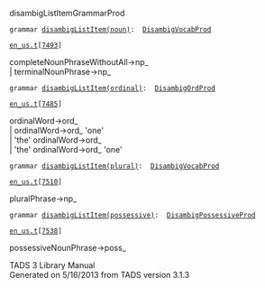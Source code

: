<span class="title">disambigListItem</span><span class="type">GrammarProd</span>

`grammar `<span class="classExtLink">[`disambigListItem(noun)`](../object/disambigListItem(noun).html)</span>` :   `[`DisambigVocabProd`](../object/DisambigVocabProd.html)

[`en_us.t`](../file/en_us.t.html)`[`[`7493`](../source/en_us.t.html#7493)`]`

<div class="gramrule">

completeNounPhraseWithoutAll-\>np\_  
\| terminalNounPhrase-\>np\_  

</div>

`grammar `<span class="classExtLink">[`disambigListItem(ordinal)`](../object/disambigListItem(ordinal).html)</span>` :   `[`DisambigOrdProd`](../object/DisambigOrdProd.html)

[`en_us.t`](../file/en_us.t.html)`[`[`7485`](../source/en_us.t.html#7485)`]`

<div class="gramrule">

ordinalWord-\>ord\_  
\| ordinalWord-\>ord\_ 'one'  
\| 'the' ordinalWord-\>ord\_  
\| 'the' ordinalWord-\>ord\_ 'one'  

</div>

`grammar `<span class="classExtLink">[`disambigListItem(plural)`](../object/disambigListItem(plural).html)</span>` :   `[`DisambigVocabProd`](../object/DisambigVocabProd.html)

[`en_us.t`](../file/en_us.t.html)`[`[`7510`](../source/en_us.t.html#7510)`]`

<div class="gramrule">

pluralPhrase-\>np\_  

</div>

`grammar `<span class="classExtLink">[`disambigListItem(possessive)`](../object/disambigListItem(possessive).html)</span>` :   `[`DisambigPossessiveProd`](../object/DisambigPossessiveProd.html)

[`en_us.t`](../file/en_us.t.html)`[`[`7538`](../source/en_us.t.html#7538)`]`

<div class="gramrule">

possessiveNounPhrase-\>poss\_  

</div>

<div class="ftr">

TADS 3 Library Manual  
Generated on 5/16/2013 from TADS version 3.1.3

</div>
